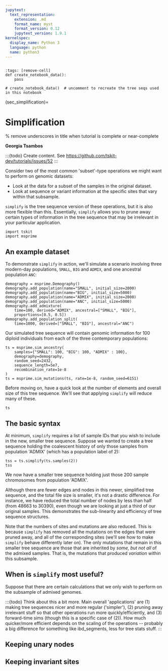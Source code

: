 ```yaml
---
jupytext:
  text_representation:
    extension: .md
    format_name: myst
    format_version: 0.12
    jupytext_version: 1.9.1
kernelspec:
  display_name: Python 3
  language: python
  name: python3
---
```


```{currentmodule} tskit
```

```{code-cell} ipython3
:tags: [remove-cell]
def create_notebook_data():
    pass

# create_notebook_data()  # uncomment to recreate the tree seqs used in this notebook
```

(sec_simplification)=

# Simplification
% remove underscores in title when tutorial is complete or near-complete

**Georgia Tsambos**

:::{todo}
Create content. See https://github.com/tskit-dev/tutorials/issues/52
:::

Consider two of the most common 'subset'-type operations we might want to perform on genomic datasets:

 - Look at the data for a subset of the samples in the original dataset.
 - Look at sequence or variant information at the specific sites that vary within that subsample.

`simplify` is the tree sequence version of these operations,
but it is also more flexible than this.
Essentially, `simplify` allows you to prune away certain types of information in the tree sequence that may be irrelevant in your particular application.

```{code-cell}
import tskit
import msprime
```

## An example dataset

To demonstrate `simplify` in action, we'll simulate a scenario involving three modern-day populations, `SMALL`, `BIG` and `ADMIX`, and one ancestral population `ANC`:

```{code-cell}
demography = msprime.Demography()
demography.add_population(name="SMALL", initial_size=2000)
demography.add_population(name="BIG", initial_size=5000)
demography.add_population(name="ADMIX", initial_size=2000)
demography.add_population(name="ANC", initial_size=5000)
demography.add_admixture(
    time=100, derived="ADMIX", ancestral=["SMALL", "BIG"],
    proportions=[0.5, 0.5])
demography.add_population_split(
    time=1000, derived=["SMALL", "BIG"], ancestral="ANC")
```

Our simulated tree sequence will contain genomic information for 100 diploid individuals from each of the three contemporary populations:

```{code-cell}
ts = msprime.sim_ancestry(
    samples={"SMALL": 100, "BIG": 100, "ADMIX" : 100},
    demography=demography,
    random_seed=2432,
    sequence_length=5e7,
    recombination_rate=1e-8
)
ts = msprime.sim_mutations(ts, rate=1e-8, random_seed=6151)
```
Before moving on, have a quick look at the number of elements and overall size of this tree sequence. We'll see that applying `simplify` will reduce many of these.

```{code-cell}
ts
```

## The basic syntax

At minimum, `simplify` requires a list of sample IDs that you wish to include in the new, smaller tree sequence.
Suppose we wanted to create a tree sequence holding the coalescent history of only those samples from population 'ADMIX' (which has a population label of 2):

```{code-cell}
tss = ts.simplify(ts.samples(2))
tss
```

We now have a smaller tree sequence holding just those 200 sample chromosomes from population 'ADMIX'.

Although there are fewer edges and nodes in this newer, simplified tree sequence, and the total file size is smaller,
it's not a drastic difference.
For instance, we have reduced the total number of nodes by less than half (from 48663 to 30390),
even though we are looking at just a third of our original samples.
This demonstrates the sub-linearity and efficiency of tree sequence structures.

Note that the numbers of sites and mutations are also reduced.
This is because `simplify` has removed all the mutations on the edges that were pruned away, and all of the corresponding sites (we'll see how to make `simplify` behave differently later on).
The only mutations that remain in this smaller tree sequence are those
that are inherited by *some, but not all* of the admixed samples.
That is, the mutations that produced *variation* within this subsample.

## When is `simplify` most useful?

Suppose that there are certain calculations that we only wish to perform on the subsample of admixed genomes.

:::{todo}
Think about this a bit more. Main overall 'applications' are (1) making tree sequences nicer and more regular ('simpler'), (2) pruning away irrelevant stuff so that other operations run more quickly/efficiently, and (3) forward-time sims (though this is a specific case of (2)). How much quicker/more efficient depends on the scaling of the operations -- probably a big difference for something like ibd_segments, less for tree stats stuff.
:::

## Keeping unary nodes 

## Keeping invariant sites




